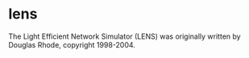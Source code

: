 # lens
The Light Efficient Network Simulator (LENS) was originally written by Douglas Rhode, copyright 1998-2004.
